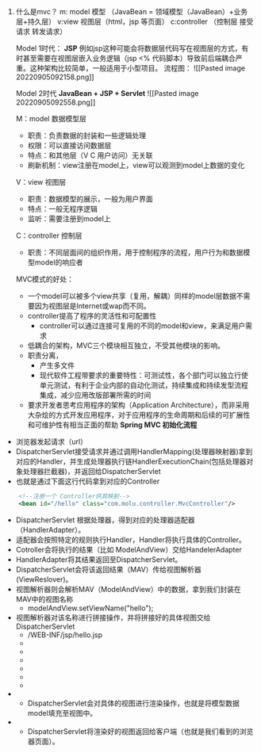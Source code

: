 1. 什么是mvc？
   m: model 模型 （JavaBean = 领域模型（JavaBean）+业务层+持久层）
   v:view 视图层（html，jsp 等页面）
   c:controller （控制层 接受请求 转发请求）
   
   Model 1时代：
   **JSP**
   例如jsp这种可能会将数据层代码写在视图层的方式，有时甚至需要在视图层嵌入业务逻辑（jsp <% 代码脚本）导致前后端耦合严重。这种架构比较简单，一般适用于小型项目。
   流程图：
   ![[Pasted image 20220905092158.png]]
   
   Model 2时代
   **JavaBean + JSP + Servlet**
   ![[Pasted image 20220905092558.png]]
   
   M：model 数据模型层
   + 职责：负责数据的封装和一些逻辑处理
   + 权限：可以直接访问数据层
   + 特点：和其他层（V C 用户访问）无关联
   + 刷新机制：view注册在model上，view可以观测到model上数据的变化
   
	V：view 视图层
	+ 职责：数据模型的展示，一般为用户界面
	+ 特点：一般无程序逻辑
	+ 监听：需要注册到model上

	C：controller 控制层
	+ 职责：不同层面间的组织作用，用于控制程序的流程，用户行为和数据模型model的响应者

	MVC模式的好处：
	+ 一个model可以被多个view共享（复用，解耦）同样的model层数据不需要因为视图层是Internet或wap而不同。
	+ controller提高了程序的灵活性和可配置性
		+ controller可以通过连接可复用的不同的model和view，来满足用户需求
	+ 低耦合的架构，MVC三个模块相互独立，不受其他模块的影响。
	+ 职责分离，
		+ 产生多文件
		+ 现代软件工程带要求的重要特性：可测试性，各个部门可以独立行使单元测试，有利于企业内部的自动化测试，持续集成和持续发型流程集成，减少应用改版部署所需的时间
	+ 要求开发者思考应用程序的架构（Application Architecture），而非采用大杂烩的方式开发应用程序，对于应用程序的生命周期和后续的可扩展性和可维护性有相当正面的帮助
**Spring MVC 初始化流程**
+ 浏览器发起请求（url）
+ DispatcherServlet接受请求并通过调用HandlerMapping(处理器映射器)拿到对应的Handler，并生成处理器执行链HandlerExecutionChain(包括处理器对象处理器拦截器)，并返回给DispatcherServlet
+ 也就是通过下面这行代码拿到对应的Controller

```xml
    <!--注册一个 Controller供其映射-->
    <bean id="/hello" class="com.molu.controller.MvcController"/>
```
+ DispatcherServlet 根据处理器，得到对应的处理器适配器（HandlerAdapter）。
+ 适配器会按照特定的规则执行Handler，Handler将执行具体的Controller。
+ Cotroller会将执行的结果（比如 ModelAndView）交给HandelerAdapter
+ HandlerAdapter将其结果返回至DispatcherServlet。
+ DispatcherServlet会将该返回结果（MAV）传给视图解析器(ViewReslover)。
+ 视图解析器则会解析MAV（ModelAndView）中的数据，拿到我们封装在MAV中的视图名称
	+ modelAndView.setViewName("hello");
+ 视图解析器对该名称进行拼接操作，并将拼接好的具体视图交给DispatcherServlet
	+ /WEB-INF/jsp/hello.jsp
	+ <!--视图解析器--> 
	+ <bean id="resolver" class="org.springframework.web.servlet.view.InternalResourceViewResolver"> 
	+ <!--解析器拼接的视图前缀--> 
	+ <property name="prefix" value="/WEB-INF/jsp/"/> 
	+ <!--解析器拼接的视图后缀--> 
	+ <property name="suffix" value=".jsp"/> </bean>
+ -   DispatcherServlet会对具体的视图进行渲染操作，也就是将模型数据model填充至视图中。
+ -   DispatcherServlet将渲染好的视图返回给客户端（也就是我们看到的浏览器页面）。